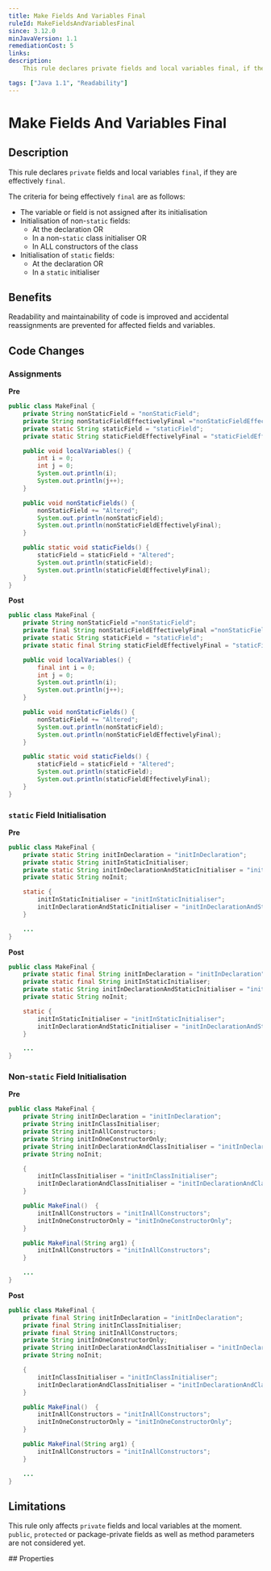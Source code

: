 ```yaml
---
title: Make Fields And Variables Final
ruleId: MakeFieldsAndVariablesFinal
since: 3.12.0
minJavaVersion: 1.1
remediationCost: 5
links:
description:
    This rule declares private fields and local variables final, if they are effectively final

tags: ["Java 1.1", "Readability"]
---
```


# Make Fields And Variables Final

## Description

This rule declares `private` fields and local variables `final`, if they are effectively `final`.  

The criteria for being effectively `final` are as follows:
- The variable or field is not assigned after its initialisation
- Initialisation of non-`static` fields:
  - At the declaration OR
  - In a non-`static` class initialiser OR
  - In ALL constructors of the class
- Initialisation of `static` fields:
  - At the declaration OR
  - In a `static` initialiser


## Benefits

Readability and maintainability of code is improved and accidental reassignments are prevented for affected fields and variables.


## Code Changes

### Assignments

__Pre__

```java
public class MakeFinal {
    private String nonStaticField = "nonStaticField";
    private String nonStaticFieldEffectivelyFinal ="nonStaticFieldEffectivelyFinal";
    private static String staticField = "staticField";
    private static String staticFieldEffectivelyFinal = "staticFieldEffectivelyFinal";

    public void localVariables() {
        int i = 0;
        int j = 0;
        System.out.println(i);
        System.out.println(j++);
    }

    public void nonStaticFields() {
        nonStaticField += "Altered";
        System.out.println(nonStaticField);
        System.out.println(nonStaticFieldEffectivelyFinal);
    }

    public static void staticFields() {
        staticField = staticField + "Altered";
        System.out.println(staticField);
        System.out.println(staticFieldEffectivelyFinal);
    }
}
```

__Post__

```java
public class MakeFinal {
    private String nonStaticField ="nonStaticField";
    private final String nonStaticFieldEffectivelyFinal ="nonStaticFieldEffectivelyFinal";
    private static String staticField = "staticField";
    private static final String staticFieldEffectivelyFinal = "staticFieldEffectivelyFinal";

    public void localVariables() {
        final int i = 0;
        int j = 0;
        System.out.println(i);
        System.out.println(j++);
    }

    public void nonStaticFields() {
        nonStaticField += "Altered";
        System.out.println(nonStaticField);
        System.out.println(nonStaticFieldEffectivelyFinal);
    }

    public static void staticFields() {
        staticField = staticField + "Altered";
        System.out.println(staticField);
        System.out.println(staticFieldEffectivelyFinal);
    }
}
```

### `static` Field Initialisation

__Pre__

```java
public class MakeFinal {
    private static String initInDeclaration = "initInDeclaration";
    private static String initInStaticInitialiser;
    private static String initInDeclarationAndStaticInitialiser = "initInDeclarationAndStaticInitialiser";
    private static String noInit;

    static {
        initInStaticInitialiser = "initInStaticInitialiser";
        initInDeclarationAndStaticInitialiser = "initInDeclarationAndStaticInitialiser";
    }

    ...
}
```

__Post__

```java
public class MakeFinal {
    private static final String initInDeclaration = "initInDeclaration";
    private static final String initInStaticInitialiser;
    private static String initInDeclarationAndStaticInitialiser = "initInDeclarationAndStaticInitialiser";
    private static String noInit;

    static {
        initInStaticInitialiser = "initInStaticInitialiser";
        initInDeclarationAndStaticInitialiser = "initInDeclarationAndStaticInitialiser";
    }

    ...
}
```

### Non-`static` Field Initialisation

__Pre__

```java
public class MakeFinal {
    private String initInDeclaration = "initInDeclaration";
    private String initInClassInitialiser;
    private String initInAllConstructors;
    private String initInOneConstructorOnly;
    private String initInDeclarationAndClassInitialiser = "initInDeclarationAndClassInitialiser";
    private String noInit;

    {
        initInClassInitialiser = "initInClassInitialiser";
        initInDeclarationAndClassInitialiser = "initInDeclarationAndClassInitialiser";
    }

    public MakeFinal()  {
        initInAllConstructors = "initInAllConstructors";
        initInOneConstructorOnly = "initInOneConstructorOnly";
    }

    public MakeFinal(String arg1) {
        initInAllConstructors = "initInAllConstructors";
    }

    ...
}
```

__Post__

```java
public class MakeFinal {
    private final String initInDeclaration = "initInDeclaration";
    private final String initInClassInitialiser;
    private final String initInAllConstructors;
    private String initInOneConstructorOnly;
    private String initInDeclarationAndClassInitialiser = "initInDeclarationAndClassInitialiser";
    private String noInit;

    {
        initInClassInitialiser = "initInClassInitialiser";
        initInDeclarationAndClassInitialiser = "initInDeclarationAndClassInitialiser";
    }

    public MakeFinal()  {
        initInAllConstructors = "initInAllConstructors";
        initInOneConstructorOnly = "initInOneConstructorOnly";
    }

    public MakeFinal(String arg1) {
        initInAllConstructors = "initInAllConstructors";
    }

    ...
}
```

## Limitations

This rule only affects `private` fields and local variables at the moment. `public`, `protected` or package-private fields as well as method parameters are not considered yet.

<VersionNotice />
## Properties

<RuleProperties />
